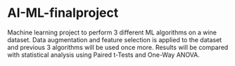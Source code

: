 # AI-ML-finalproject
Machine learning project to perform 3 different ML algorithms on a wine dataset. Data augmentation and feature selection is applied to the dataset and previous 3 algorithms will be used once more. Results will be compared with statistical analysis using Paired t-Tests and One-Way ANOVA. 
